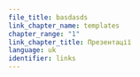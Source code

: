 ```yaml
---
file_title: basdasds
link_chapter_name: templates
chapter_range: "1"
link_chapter_title: Презентації
language: uk
identifier: links
---
```

